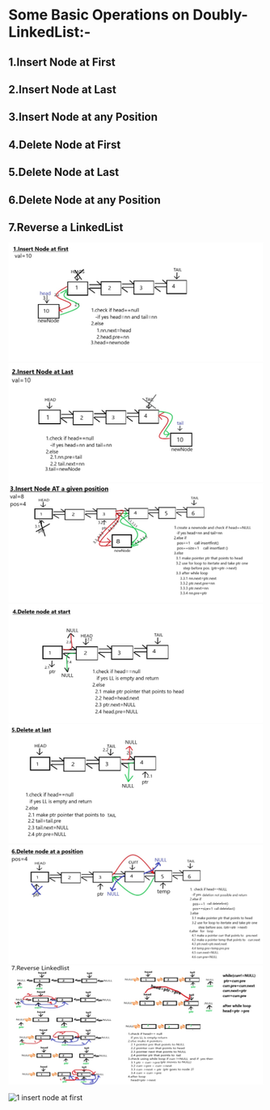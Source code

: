 # Some Basic Operations on Doubly-LinkedList:-

## 1.Insert Node at First
## 2.Insert Node at Last
## 3.Insert Node at any Position
## 4.Delete Node at First
## 5.Delete Node at Last
## 6.Delete Node at any Position
## 7.Reverse a LinkedList




<img src="1.insert node at first.jpg">
<img src="2.insert node last.jpg">
<img src="3.insert node at pos.jpg">
<img src="4.Delete node start.jpg">
<img src="5.delete node at last.jpg">
<img src="6.Delete node at pos.jpg">
<img src="7.Reverse LL.jpg">

![1 insert node at first](https://github.com/Nidhikumari-4/DSA-EndGame/raw/main/01.Data%20Structure/01.LinkedList/02.Doubly-LinkedList/Basic%20Operation/1.insert%20node%20at%20first.jpg)

![]()

![]()

![]()

![]()

![]()

![]()